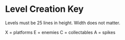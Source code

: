 # Level Creation Key

Levels must be 25 lines in height. Width does not matter.

X = platforms
E = enemies
C = collectables
A = spikes